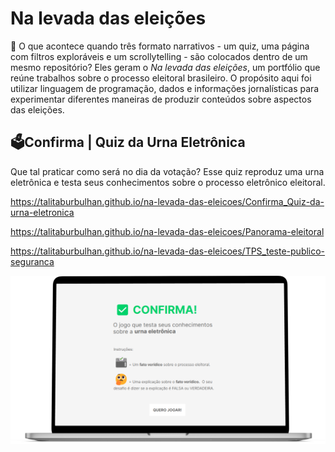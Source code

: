# Na levada das eleições 

🤔 O que acontece quando três formato narrativos - um quiz, uma página com filtros exploráveis e um scrollytelling - são colocados dentro de um mesmo repositório? Eles geram o *Na levada das eleições*, um portfólio que reúne trabalhos sobre o processo eleitoral brasileiro. O propósito aqui foi utilizar linguagem de programação, dados e informações jornalísticas para experimentar diferentes maneiras de produzir conteúdos sobre aspectos das eleições. 

## 🗳️Confirma | Quiz da Urna Eletrônica

Que tal praticar como será no dia da votação? Esse quiz reproduz uma urna eletrônica e testa seus conhecimentos sobre o processo eletrônico eleitoral.

https://talitaburbulhan.github.io/na-levada-das-eleicoes/Confirma_Quiz-da-urna-eletronica


https://talitaburbulhan.github.io/na-levada-das-eleicoes/Panorama-eleitoral


https://talitaburbulhan.github.io/na-levada-das-eleicoes/TPS_teste-publico-seguranca



[![Employee data](imagens/Confirma_quiz-da-urna-eletronica.png "titulo")](https://talitaburbulhan.github.io/na-levada-das-eleicoes/Confirma_Quiz-da-urna-eletronica)
